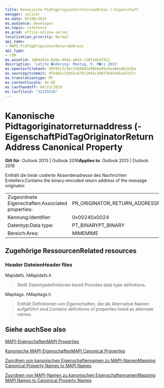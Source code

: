 ```yaml
---
title: Kanonische Pidtagoriginatorreturnaddress (-Eigenschaft
manager: soliver
ms.date: 03/09/2015
ms.audience: Developer
ms.topic: reference
ms.prod: office-online-server
localization_priority: Normal
api_name:
- MAPI.PidTagOriginatorReturnAddress
api_type:
- COM
ms.assetid: 1884d83a-826e-494a-a643-c58fa9bdf812
description: 'Letzte �nderung: Montag, 9. M�rz 2015'
ms.openlocfilehash: 49705c3c56c1268b03e09b9a95a9aa86adb2e16a
ms.sourcegitcommit: 8fe462c32b91c87911942c188f3445e85a54137c
ms.translationtype: MT
ms.contentlocale: de-DE
ms.lasthandoff: 04/23/2019
ms.locfileid: "32335518"
---
```

# <a name="pidtagoriginatorreturnaddress-canonical-property"></a><span data-ttu-id="4b56c-103">Kanonische Pidtagoriginatorreturnaddress (-Eigenschaft</span><span class="sxs-lookup"><span data-stu-id="4b56c-103">PidTagOriginatorReturnAddress Canonical Property</span></span>

  
  
<span data-ttu-id="4b56c-104">**Gilt für**: Outlook 2013 | Outlook 2016</span><span class="sxs-lookup"><span data-stu-id="4b56c-104">**Applies to**: Outlook 2013 | Outlook 2016</span></span> 
  
<span data-ttu-id="4b56c-105">Enthält die binär codierte Absenderadresse des Nachrichten Erstellers.</span><span class="sxs-lookup"><span data-stu-id="4b56c-105">Contains the binary-encoded return address of the message originator.</span></span>
  
|||
|:-----|:-----|
|<span data-ttu-id="4b56c-106">Zugeordnete Eigenschaften:</span><span class="sxs-lookup"><span data-stu-id="4b56c-106">Associated properties:</span></span>  <br/> |<span data-ttu-id="4b56c-107">PR_ORIGINATOR_RETURN_ADDRESS</span><span class="sxs-lookup"><span data-stu-id="4b56c-107">PR_ORIGINATOR_RETURN_ADDRESS</span></span>  <br/> |
|<span data-ttu-id="4b56c-108">Kennung:</span><span class="sxs-lookup"><span data-stu-id="4b56c-108">Identifier:</span></span>  <br/> |<span data-ttu-id="4b56c-109">0x0024</span><span class="sxs-lookup"><span data-stu-id="4b56c-109">0x0024</span></span>  <br/> |
|<span data-ttu-id="4b56c-110">Datentyp:</span><span class="sxs-lookup"><span data-stu-id="4b56c-110">Data type:</span></span>  <br/> |<span data-ttu-id="4b56c-111">PT_BINARY</span><span class="sxs-lookup"><span data-stu-id="4b56c-111">PT_BINARY</span></span>  <br/> |
|<span data-ttu-id="4b56c-112">Bereich:</span><span class="sxs-lookup"><span data-stu-id="4b56c-112">Area:</span></span>  <br/> |<span data-ttu-id="4b56c-113">MIME</span><span class="sxs-lookup"><span data-stu-id="4b56c-113">MIME</span></span>  <br/> |
   
## <a name="related-resources"></a><span data-ttu-id="4b56c-114">Zugehörige Ressourcen</span><span class="sxs-lookup"><span data-stu-id="4b56c-114">Related resources</span></span>

### <a name="header-files"></a><span data-ttu-id="4b56c-115">Header Dateien</span><span class="sxs-lookup"><span data-stu-id="4b56c-115">Header files</span></span>

<span data-ttu-id="4b56c-116">Mapidefs. h</span><span class="sxs-lookup"><span data-stu-id="4b56c-116">Mapidefs.h</span></span>
  
> <span data-ttu-id="4b56c-117">Stellt Datentypdefinitionen bereit.</span><span class="sxs-lookup"><span data-stu-id="4b56c-117">Provides data type definitions.</span></span>
    
<span data-ttu-id="4b56c-118">Mapitags. h</span><span class="sxs-lookup"><span data-stu-id="4b56c-118">Mapitags.h</span></span>
  
> <span data-ttu-id="4b56c-119">Enthält Definitionen von Eigenschaften, die als Alternative Namen aufgeführt sind.</span><span class="sxs-lookup"><span data-stu-id="4b56c-119">Contains definitions of properties listed as alternate names.</span></span>
    
## <a name="see-also"></a><span data-ttu-id="4b56c-120">Siehe auch</span><span class="sxs-lookup"><span data-stu-id="4b56c-120">See also</span></span>



[<span data-ttu-id="4b56c-121">MAPI-Eigenschaften</span><span class="sxs-lookup"><span data-stu-id="4b56c-121">MAPI Properties</span></span>](mapi-properties.md)
  
[<span data-ttu-id="4b56c-122">Kanonische MAPI-Eigenschaften</span><span class="sxs-lookup"><span data-stu-id="4b56c-122">MAPI Canonical Properties</span></span>](mapi-canonical-properties.md)
  
[<span data-ttu-id="4b56c-123">Zuordnen von kanonischen Eigenschaftennamen zu MAPI-Namen</span><span class="sxs-lookup"><span data-stu-id="4b56c-123">Mapping Canonical Property Names to MAPI Names</span></span>](mapping-canonical-property-names-to-mapi-names.md)
  
[<span data-ttu-id="4b56c-124">Zuordnen von MAPI-Namen zu kanonischen Eigenschaftennamen</span><span class="sxs-lookup"><span data-stu-id="4b56c-124">Mapping MAPI Names to Canonical Property Names</span></span>](mapping-mapi-names-to-canonical-property-names.md)

